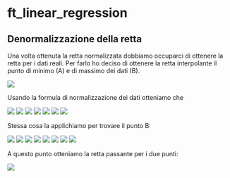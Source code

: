 # ft_linear_regression

## Denormalizzazione della retta

Una volta ottenuta la retta normalizzata dobbiamo occuparci di ottenere la retta per i dati reali. Per farlo ho deciso di ottenere la retta interpolante il punto di minimo (A) e di massimo dei dati (B). 

<img src="https://render.githubusercontent.com/render/math?math=x = min(X)">

Usando la formula di normalizzazione dei dati otteniamo che 

<img src="https://render.githubusercontent.com/render/math?math=\overline{x} = \frac{min(X) - min(X)}{max(X) - min(X)} = 0 ">

<img src="https://render.githubusercontent.com/render/math?math=\overline{y} = \overline{\theta_1}\overline{x} %2B \overline{\theta_0} = \overline{\theta_0} ">

<img src="https://render.githubusercontent.com/render/math?math=\overline{y} = \frac{y - min(Y)}{max(Y) - min(Y)}">

<img src="https://render.githubusercontent.com/render/math?math=\overline{\theta_0} = \frac{y - min(Y)}{max(Y) - min(Y)}">

<img src="https://render.githubusercontent.com/render/math?math=\overline{\theta_0}(max(Y) - min(Y)) = y - min(Y)">

<img src="https://render.githubusercontent.com/render/math?math=y = \overline{\theta_0}(max(Y) - min(Y)) %2B min(Y)">

<img src="https://render.githubusercontent.com/render/math?math=A = (min(X), \overline{\theta_0}(max(Y) - min(Y)) %2B min(Y))">

Stessa cosa la applichiamo per trovare il punto B:

<img src="https://render.githubusercontent.com/render/math?math=x = max(X)">

<img src="https://render.githubusercontent.com/render/math?math=\overline{x} = \frac{max(X) - min(X)}{max(X) - min(X)} = 1 ">

<img src="https://render.githubusercontent.com/render/math?math=\overline{y} = \overline{\theta_1}\overline{x} %2B \overline{\theta_0} = \overline{\theta_1} %2B \overline{\theta_0} ">

<img src="https://render.githubusercontent.com/render/math?math=\overline{y} = \frac{y - min(Y)}{max(Y) - min(Y)}">

<img src="https://render.githubusercontent.com/render/math?math=\overline{\theta_0} %2B \overline{\theta_1} = \frac{y - min(Y)}{max(Y) - min(Y)}">

<img src="https://render.githubusercontent.com/render/math?math=(\overline{\theta_0} %2B \overline{\theta_1})(max(Y) - min(Y)) = y - min(Y)">

<img src="https://render.githubusercontent.com/render/math?math=y = (\overline{\theta_0} %2B \overline{\theta_1})(max(Y) - min(Y)) %2B min(Y)">

<img src="https://render.githubusercontent.com/render/math?math=B = (max(X), (\overline{\theta_0} %2B \overline{\theta_1})(max(Y) - min(Y)) %2B min(Y)">

A questo punto otteniamo la retta passante per i due punti:

<img src="https://render.githubusercontent.com/render/math?math=\frac{y - y_A}{y_B - y_A} = \frac{x - x_A}{x_B - x_A}">

